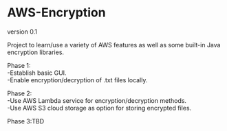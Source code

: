 # AWS-Encryption
version 0.1

Project to learn/use a variety of AWS features as well as some built-in Java encryption libraries.

Phase 1:  
-Establish basic GUI.  
-Enable encryption/decryption of .txt files locally.
  
Phase 2:  
-Use AWS Lambda service for encryption/decryption methods.  
-Use AWS S3 cloud storage as option for storing encrypted files.
  
Phase 3:TBD
